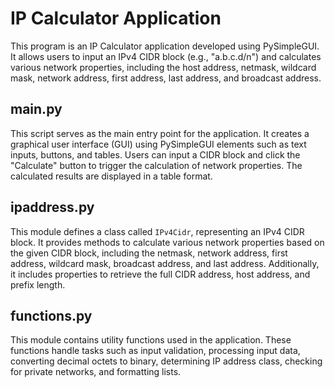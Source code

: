 # IP Calculator Application

This program is an IP Calculator application developed using PySimpleGUI. It allows users to input an IPv4 CIDR block (e.g., "a.b.c.d/n") and calculates various network properties, including the host address, netmask, wildcard mask, network address, first address, last address, and broadcast address.

## main.py

This script serves as the main entry point for the application. It creates a graphical user interface (GUI) using PySimpleGUI elements such as text inputs, buttons, and tables. Users can input a CIDR block and click the "Calculate" button to trigger the calculation of network properties. The calculated results are displayed in a table format.

## ipaddress.py

This module defines a class called `IPv4Cidr`, representing an IPv4 CIDR block. It provides methods to calculate various network properties based on the given CIDR block, including the netmask, network address, first address, wildcard mask, broadcast address, and last address. Additionally, it includes properties to retrieve the full CIDR address, host address, and prefix length.

## functions.py

This module contains utility functions used in the application. These functions handle tasks such as input validation, processing input data, converting decimal octets to binary, determining IP address class, checking for private networks, and formatting lists.
